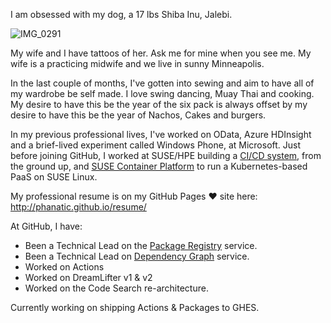 I am obsessed with my dog, a 17 lbs Shiba Inu, Jalebi. 

![IMG_0291](https://user-images.githubusercontent.com/82819/83670397-b6e08180-a598-11ea-9039-98e3e7b425fa.jpg)

My wife and I have tattoos of her. Ask me for mine when you see me.
My wife is a practicing midwife and we live in sunny Minneapolis.

In the last couple of months, I've gotten into sewing and aim to have all of my wardrobe be self made.
I love swing dancing, Muay Thai and cooking. My desire to have this be the year of the six pack is always offset by my desire to have this be the year of Nachos, Cakes and burgers.

In my previous professional lives, I've worked on OData, Azure HDInsight and a brief-lived experiment called Windows Phone, at Microsoft. Just before joining GitHub, I worked at SUSE/HPE building a [CI/CD system](https://www.youtube.com/watch?v=CpRBFUxOt60), from the ground up, and [SUSE Container Platform](https://www.suse.com/products/caas-platform/)  to run a Kubernetes-based PaaS on SUSE Linux.

My professional resume is on my GitHub Pages :heart: site here: http://phanatic.github.io/resume/

At GitHub, I have:
* Been a Technical Lead on the [Package Registry](https://help.github.com/hidden/about-github-package-registry/) service.
* Been a Technical Lead on [Dependency Graph](https://help.github.com/articles/listing-the-packages-that-a-repository-depends-on/) service.
* Worked on Actions
* Worked on DreamLifter v1 & v2
* Worked on the Code Search re-architecture.

Currently working on shipping Actions & Packages to GHES.
